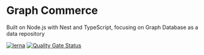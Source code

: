 # Graph Commerce

Built on Node.js with Nest and TypeScript, focusing on Graph Database as a data repository

[![lerna](https://img.shields.io/badge/maintained%20with-lerna-cc00ff.svg)](https://lerna.js.org/) [![Quality Gate Status](https://sonarcloud.io/api/project_badges/measure?project=joseantcordeiro_graphcommerce&metric=alert_status)](https://sonarcloud.io/summary/new_code?id=joseantcordeiro_graphcommerce)